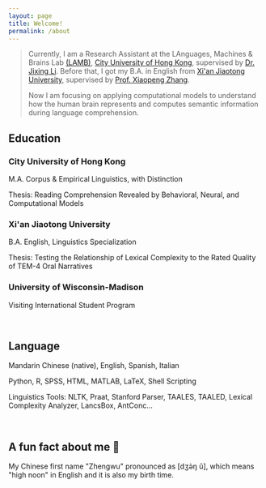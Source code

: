 ```yaml
---
layout: page
title: Welcome!
permalink: /about
---
```


> Currently, I am a Research Assistant at the LAnguages, Machines & Brains Lab [(LAMB)](https://compneurolinglab.github.io/), [City University of Hong Kong](https://www.cityu.edu.hk/), supervised by [Dr. Jixing Li](https://jixing-li.github.io/). Before that, I got my B.A. in English from [Xi'an Jiaotong University](http://www.xjtu.edu.cn), supervised by [Prof. Xiaopeng Zhang](http://gr.xjtu.edu.cn/en/web/zhangxp).
> 
> Now I am focusing on applying computational models to understand how the human brain represents and computes semantic information during language comprehension.

## Education

### City University of Hong Kong

 M.A. Corpus & Empirical Linguistics, with Distinction

 Thesis: Reading Comprehension Revealed by Behavioral, Neural, and Computational Models

### Xi'an Jiaotong University

 B.A. English, Linguistics Specialization

 Thesis: Testing the Relationship of Lexical Complexity to the Rated Quality of TEM-4 Oral Narratives

### University of Wisconsin-Madison

 Visiting International Student Program

<br>

## Language

Mandarin Chinese (native), English, Spanish, Italian

Python, R, SPSS, HTML, MATLAB, LaTeX, Shell Scripting

Linguistics Tools: NLTK, Praat, Stanford Parser, TAALES, TAALED, Lexical Complexity Analyzer, LancsBox, AntConc...

<br>

## A fun fact about me 🥳

My Chinese first name "Zhengwu" pronounced as [dʒə̀ŋ ǔ], which means "high noon" in English and it is also my birth time.  
